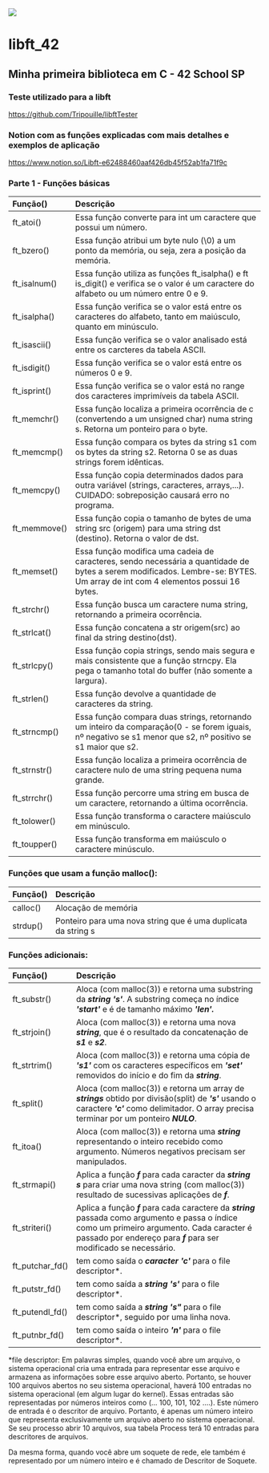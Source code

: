 <img src="https://terminalroot.com.br/assets/img/c/clang.jpg">

# libft_42
## Minha primeira biblioteca em C - 42 School SP

### Teste utilizado para a libft 
https://github.com/Tripouille/libftTester

### Notion com as funções explicadas com mais detalhes e exemplos de aplicação
https://www.notion.so/Libft-e62488460aaf426db45f52ab1fa71f9c

### Parte 1 - Funções básicas
|Função()| Descrição|
|:-------|:---------|
|ft_atoi()| Essa função converte para int um caractere que possui um número.|
|ft_bzero()| Essa função atribui um byte nulo (\0) a um ponto da memória, ou seja, zera a posição da memória.|
|ft_isalnum()| Essa função utiliza as funções ft_isalpha() e ft is_digit() e verifica se o valor é um caractere do alfabeto ou um número entre 0 e 9.|
|ft_isalpha()| Essa função verifica se o valor está entre os caracteres do alfabeto, tanto em maiúsculo, quanto em minúsculo.|
|ft_isascii()| Essa função verifica se o valor analisado está entre os carcteres da tabela ASCII.|
|ft_isdigit()| Essa função verifica se o valor está entre os números 0 e 9.|
|ft_isprint()| Essa função verifica se o valor está no range dos caracteres imprimíveis da tabela ASCII.|
|ft_memchr()| Essa função localiza a primeira ocorrência de c (convertendo a um unsigned char) numa string s. Retorna um ponteiro para o byte.|
|ft_memcmp()| Essa função compara os bytes da string s1 com os bytes da string s2. Retorna 0 se as duas strings forem idênticas.|
|ft_memcpy()| Essa função copia determinados dados para outra variável (strings, caracteres, arrays,...). CUIDADO: sobreposição causará erro no programa.|
|ft_memmove()| Essa função copia o tamanho de bytes de uma string src (origem) para uma string dst (destino). Retorna o valor de dst.|
|ft_memset()| Essa função modifica uma cadeia de caracteres, sendo necessária a quantidade de bytes a serem modificados. Lembre-se: BYTES. Um array de int com 4 elementos possui 16 bytes.|
|ft_strchr()| Essa função busca um caractere numa string, retornando a primeira ocorrência.|
|ft_strlcat()| Essa função concatena a str origem(src) ao final da string destino(dst).|
|ft_strlcpy()| Essa função copia strings, sendo mais segura e mais consistente que a função strncpy. Ela pega o tamanho total do buffer (não somente a largura).|
|ft_strlen()| Essa função devolve a quantidade de caracteres da string.|
|ft_strncmp()| Essa função compara duas strings, retornando um inteiro da comparação(0 - se forem iguais, nº negativo se s1 menor que s2, nº positivo se s1 maior que s2.|
|ft_strnstr()| Essa função localiza a primeira ocorrência de caractere nulo de uma string pequena numa grande.|
|ft_strrchr()| Essa função percorre uma string em busca de um caractere, retornando a última ocorrência.|
|ft_tolower()| Essa função transforma o caractere maiúsculo em minúsculo.|
|ft_toupper()| Essa função transforma em maiúsculo o caractere minúsculo.|

### Funções que usam a função malloc():
|Função()| Descrição|
|:-------|:---------|
|calloc()|Alocação de memória|
|strdup()|Ponteiro para uma nova string que é uma duplicata da string s|

### Funções adicionais:
|Função()| Descrição|
|:-------|:---------|
|ft_substr()|Aloca (com malloc(3)) e retorna uma substring da ***string 's'***. A substring começa no índice ***'start'*** e é de tamanho máximo ***'len'.***|
|ft_strjoin()|Aloca (com malloc(3)) e retorna uma nova ***string***, que é o resultado da concatenação de ***s1*** e ***s2***.|
|ft_strtrim()|Aloca (com malloc(3)) e retorna uma cópia de ***'s1'*** com os caracteres específicos em ***'set'*** removidos do início e do fim da ***string***.|
|ft_split()|Aloca (com malloc(3)) e retorna um array de ***strings*** obtido por divisão(split) de ***'s'*** usando o caractere ***'c'*** como delimitador. O array precisa terminar por um ponteiro ***NULO***.|
|ft_itoa()|Aloca (com malloc(3)) e retorna uma ***string*** representando o inteiro recebido como argumento. Números negativos precisam ser manipulados.|
|ft_strmapi()|Aplica a função ***f*** para cada caracter da ***string s*** para criar uma nova string (com malloc(3)) resultado de sucessivas aplicações de ***f***.|
|ft_striteri()|Aplica a função ***f*** para cada caractere da ***string*** passada como argumento e passa o índice como um primeiro argumento. Cada caracter é passado por endereço para ***f*** para ser modificado se necessário.|
|ft_putchar_fd()|tem como saída o ***caracter 'c'*** para o file descriptor*.|
|ft_putstr_fd()|tem como saída a ***string 's'*** para o file descriptor*.|
|ft_putendl_fd()|tem como saída a ***string 's"*** para o file descriptor*, seguido por uma linha nova.|
|ft_putnbr_fd()|tem como saída o inteiro ***'n'*** para o file descriptor*.|


*file descriptor: Em palavras simples, quando você abre um arquivo, o sistema operacional cria uma entrada para representar esse arquivo e armazena as informações sobre esse arquivo aberto. Portanto, se houver 100 arquivos abertos no seu sistema operacional, haverá 100 entradas no sistema operacional (em algum lugar do kernel). Essas entradas são representadas por números inteiros como (... 100, 101, 102 ....). Este número de entrada é o descritor de arquivo. Portanto, é apenas um número inteiro que representa exclusivamente um arquivo aberto no sistema operacional. Se seu processo abrir 10 arquivos, sua tabela Process terá 10 entradas para descritores de arquivos.

Da mesma forma, quando você abre um soquete de rede, ele também é representado por um número inteiro e é chamado de Descritor de Soquete. 
